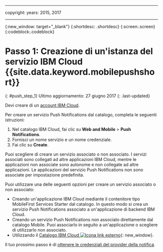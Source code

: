 
---

copyright:
 years: 2015, 2017

---

{:new_window: target="_blank"}
{:shortdesc: .shortdesc}
{:screen:.screen}
{:codeblock:.codeblock}

# Passo 1: Creazione di un'istanza del servizio IBM Cloud {{site.data.keyword.mobilepushshort}} 
{: #push_step_1}
Ultimo aggiornamento: 27 giugno 2017
{: .last-updated}

Devi creare di un [account IBM Cloud](https://console.bluemix.net/registration/).

Per creare un servizio Push Notifications dal catalogo, completa le seguenti istruzioni:

1. Nel catalogo IBM Cloud, fai clic su **Web and Mobile** > **Push Notifications**.
2. Fornisci un nome servizio e un nome credenziale. 
3. Fai clic su **Create**. 

Puoi scegliere di creare un servizio associato o non associato. I servizi associati sono collegati ad altre applicazioni IBM Cloud, mentre le applicazioni non associate sono autonome e non collegate ad altre applicazioni. Le applicazioni del servizio Push Notifications non sono associate per impostazione predefinita.

Puoi utilizzare una delle seguenti opzioni per creare un servizio associato o non associato:

- Creando un'applicazione IBM Cloud mediante il contenitore tipo MobileFirst Services Starter dal catalogo. In questo modo si crea un servizio Push Notifications associato a un'applicazione di backend IBM Cloud.
- Creando un servizio Push Notifications non associato direttamente dal catalogo Mobile. Puoi associarlo in seguito a un'applicazione o scegliere di utilizzarlo non associato. 
- Utilizzando il [Catalogo IBM Cloud ![Icona link esterno](../../icons/launch-glyph.svg "Icona link esterno")](https://console.ng.bluemix.net/catalog/){: new_window}.


Il tuo prossimo passo è di [ottenere le credenziali del provider della notifica](push_step_1.html).




